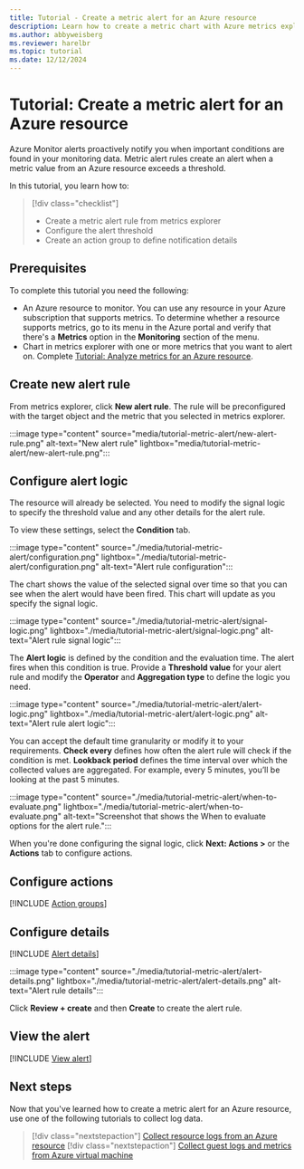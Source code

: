 ```yaml
---
title: Tutorial - Create a metric alert for an Azure resource
description: Learn how to create a metric chart with Azure metrics explorer.
ms.author: abbyweisberg
ms.reviewer: harelbr
ms.topic: tutorial
ms.date: 12/12/2024
---
```


# Tutorial: Create a metric alert for an Azure resource

Azure Monitor alerts proactively notify you when important conditions are found in your monitoring data. Metric alert rules create an alert when a metric value from an Azure resource exceeds a threshold.

In this tutorial, you learn how to:

> [!div class="checklist"]
> * Create a metric alert rule from metrics explorer
> * Configure the alert threshold
> * Create an action group to define notification details

## Prerequisites
To complete this tutorial you need the following: 

- An Azure resource to monitor. You can use any resource in your Azure subscription that supports metrics. To determine whether a resource supports metrics, go to its menu in the Azure portal and verify that there's a **Metrics** option in the **Monitoring** section of the menu.
- Chart in metrics explorer with one or more metrics that you want to alert on. Complete [Tutorial: Analyze metrics for an Azure resource](../essentials/tutorial-metrics.md).

## Create new alert rule
From metrics explorer, click **New alert rule**. The rule will be preconfigured with the target object and the metric that you selected in metrics explorer.

:::image type="content" source="media/tutorial-metric-alert/new-alert-rule.png" alt-text="New alert rule" lightbox="media/tutorial-metric-alert/new-alert-rule.png":::

## Configure alert logic
The resource will already be selected. You need to modify the signal logic to specify the threshold value and any other details for the alert rule. 

To view these settings, select the **Condition** tab. 

:::image type="content" source="./media/tutorial-metric-alert/configuration.png" lightbox="./media/tutorial-metric-alert/configuration.png" alt-text="Alert rule configuration":::

The chart shows the value of the selected signal over time so that you can see when the alert would have been fired. This chart will update as you specify the signal logic.

:::image type="content" source="./media/tutorial-metric-alert/signal-logic.png" lightbox="./media/tutorial-metric-alert/signal-logic.png" alt-text="Alert rule signal logic":::

The **Alert logic** is defined by the condition and the evaluation time. The alert fires when this condition is true. Provide a **Threshold value** for your alert rule and modify the **Operator** and **Aggregation type** to define the logic you need.

:::image type="content" source="./media/tutorial-metric-alert/alert-logic.png" lightbox="./media/tutorial-metric-alert/alert-logic.png" alt-text="Alert rule alert logic":::

You can accept the default time granularity or modify it to your requirements. **Check every** defines how often the alert rule will check if the condition is met. **Lookback period** defines the time interval over which the collected values are aggregated. For example, every 5 minutes, you’ll be looking at the past 5 minutes.

:::image type="content" source="./media/tutorial-metric-alert/when-to-evaluate.png" lightbox="./media/tutorial-metric-alert/when-to-evaluate.png" alt-text="Screenshot that shows the When to evaluate options for the alert rule.":::

When you're done configuring the signal logic, click **Next: Actions >** or the **Actions** tab to configure actions.

## Configure actions
[!INCLUDE [Action groups](../../../includes/azure-monitor-tutorial-action-group.md)]

## Configure details
[!INCLUDE [Alert details](../../../includes/azure-monitor-tutorial-alert-details.md)]

:::image type="content" source="./media/tutorial-metric-alert/alert-details.png" lightbox="./media/tutorial-metric-alert/alert-details.png" alt-text="Alert rule details":::


Click **Review + create** and then **Create** to create the alert rule.


## View the alert
[!INCLUDE [View alert](../../../includes/azure-monitor-tutorial-view-alert.md)]


## Next steps
Now that you've learned how to create a metric alert for an Azure resource, use one of the following tutorials to collect log data.

> [!div class="nextstepaction"]
> [Collect resource logs from an Azure resource](../essentials/tutorial-resource-logs.md)
> [!div class="nextstepaction"]
> [Collect guest logs and metrics from Azure virtual machine](../vm/tutorial-monitor-vm-guest.md)